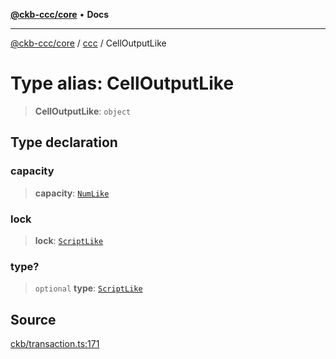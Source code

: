 [**@ckb-ccc/core**](README.md) • **Docs**

***

[@ckb-ccc/core](README.md) / [ccc](Namespace.ccc.md) / CellOutputLike

# Type alias: CellOutputLike

> **CellOutputLike**: `object`

## Type declaration

### capacity

> **capacity**: [`NumLike`](ccc.Type.NumLike.md)

### lock

> **lock**: [`ScriptLike`](ccc.Type.ScriptLike.md)

### type?

> `optional` **type**: [`ScriptLike`](ccc.Type.ScriptLike.md)

## Source

[ckb/transaction.ts:171](https://github.com/SpectreMercury/ccc/blob/1b34760fdeb60ebebc0a7e641c12ef11dff1e7d0/packages/core/src/ckb/transaction.ts#L171)
